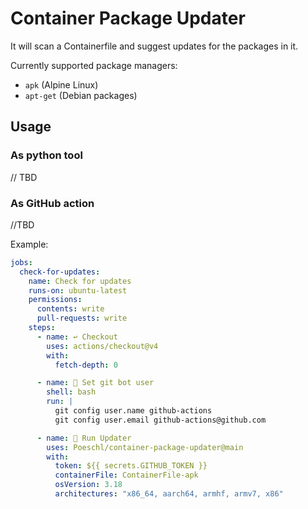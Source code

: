 # Container Package Updater

It will scan a Containerfile and suggest updates for the packages in it.

Currently supported package managers:

- `apk` (Alpine Linux)
- `apt-get` (Debian packages)

## Usage

### As python tool

// TBD

### As GitHub action

//TBD

Example:

```yaml
jobs:
  check-for-updates:
    name: Check for updates
    runs-on: ubuntu-latest
    permissions:
      contents: write
      pull-requests: write
    steps:
      - name: ↩️ Checkout
        uses: actions/checkout@v4
        with:
          fetch-depth: 0

      - name: 🔧 Set git bot user
        shell: bash
        run: |
          git config user.name github-actions
          git config user.email github-actions@github.com

      - name: 🚀 Run Updater
        uses: Poeschl/container-package-updater@main
        with:
          token: ${{ secrets.GITHUB_TOKEN }}
          containerFile: ContainerFile-apk
          osVersion: 3.18
          architectures: "x86_64, aarch64, armhf, armv7, x86"
```
